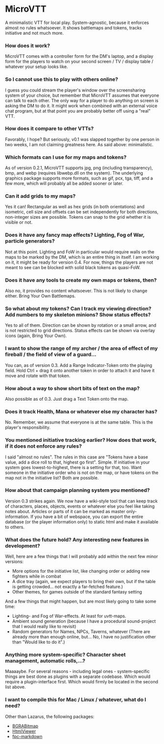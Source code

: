 # MicroVTT

A minimalistic VTT for local play. System-agnostic, because it enforces almost no rules whatsoever. It shows battlemaps and tokens, tracks initiative and not much more. 

### How does it work?

MicroVTT comes with a controller form for the DM's laptop, and a display form for the players to watch on your second screen / TV / display table / whatever your setup looks like.

### So I cannot use this to play with others online?

I guess you could stream the player's window over the screensharing system of your choice, but remember that MicroVTT assumes that everyone can talk to each other. The only way for a player to do anything on screen is asking the DM to do it. It might work when combined with an external voice chat program, but at that point you are probably better off using a "real" VTT.

### How does it compare to other VTTs?

Favorably, I hope? But seriously, v0.1 was slapped together by one person in two weeks, I am not claiming greatness here. As said above: minimalistic.

### Which formats can I use for my maps and tokens?

As of version 0.2.1, MicroVTT supports jpg, png (including transparency), bmp, and webp (requires libwebp.dll on the system). The underlying graphics package supports more formats, such as gif, pcx, tga, tiff, and a few more, which will probably all be added sooner or later.

### Can it add grids to my maps?

Yes it can! Rectangular as well as hex grids (in both orientations) and isometric, cell size and offsets can be set independently for both directions, non-integer sizes are possible. Tokens can snap to the grid whether it is visible or not.

### Does it have any fancy map effects? Lighting, Fog of War, particle generators?

Not at this point. Lighting and FoW in particular would require walls on the maps to be marked by the DM, which is an entire thing in itself. I am working on it, it might be ready for version 0.4. For now, things the players are not meant to see can be blocked with solid black tokens as quasi-FoW.

### Does it have any tools to create my own maps or tokens, then?

Also no, it provides no content whatsoever. This is not likely to change either. Bring Your Own Battlemaps.

### So what about my tokens? Can I track my viewing direction? Add numbers to my skeleton minions? Show status effects?

Yes to all of them. Direction can be shown by rotation or a small arrow, and is not restricted to grid directions. Status effects can be shown via overlay icons (again, Bring Your Own).

### I want to show the range of my archer / the area of effect of my fireball / the field of view of a guard...

You can, as of version 0.3. Add a Range Indicator-Token onto the playing field. Hold Ctrl + drag it onto another token in order to attach it and have it move and rotate with that token.

### How about a way to show short bits of text on the map?

Also possible as of 0.3. Just drag a Text Token onto the map.

### Does it track Health, Mana or whatever else my character has?

No. Remember, we assume that everyone is at the same table. This is the player's responsibility.

### You mentioned initiative tracking earlier? How does that work, if it does not enforce any rules?

I said "almost no rules". The rules in this case are "Tokens have a base value, add a dice roll to that, highest go first". Simple. If initiative in your system goes lowest-to-highest, there is a setting for that, too. Want someone in the initiative order who is not on the map, or have tokens on the map not in the initiative list? Both are possible.

### How about that campaign planning system you mentioned?
Version 0.3 strikes again. We now have a wiki-style tool that can keep track of characters, places, objects, events or whatever else you feel like taking notes about. Articles or parts of it can be marked as master only-information. If you have a bit of webspace, you can export the entire database (or the player information only) to static html and make it available to others.

### What does the future hold? Any interesting new features in development?

Well, here are a few things that I will probably add within the next few minor versions:

- More options for the initiative list, like changing order or adding new fighters while in combat
- A dice tray (again, we expect players to bring their own, but if the table is getting crowded... not exactly a far-fetched feature.)
- Other themes, for games outside of the standard fantasy setting

And a few things that might happen, but are most likely going to take some time:

- Lighting- and Fog of War-effects. At least for uvtt-maps.
- Ambient sound generation (because I have a procedural sound-project that I would really like to revisit)
- Random generators for Names, NPCs, Taverns, whatever (There are already more than enough online, but... No, I have no justification other than "Would like to do it".)

### Anything more system-specific? Character sheet management, automatic rolls,...?

Maaaaybe. For several reasons - including legal ones - system-specific things are best done as plugins with a separate codebase. Which would require a plugin-interface first. Which would firmly be located in the second list above.

### I want to compile this for Mac / Linux / whatever, what do I need?

Other than Lazarus, the following packages:

- [BGRABitmap](https://github.com/bgrabitmap/bgrabitmap/releases)
- [HtmlViewer](https://github.com/BerndGabriel/HtmlViewer)
- [fpc-markdown](https://github.com/mriscoc/fpc-markdown)


